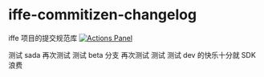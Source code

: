 # iffe-commitizen-changelog

iffe 项目的提交规范库
[![Actions Panel](https://img.shields.io/badge/actionspanel-enabled-brightgreen)](https://www.actionspanel.app/app/tangzijun/iffe-commit)

测试 sada
再次测试
测试 beta 分支
再次测试
测试
测试 dev
的快乐十分就
SDK 浪费
